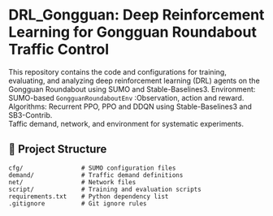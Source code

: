 # DRL_Gongguan: Deep Reinforcement Learning for Gongguan Roundabout Traffic Control

This repository contains the code and configurations for training, evaluating, and analyzing deep reinforcement learning (DRL) agents on the Gongguan Roundabout using SUMO and Stable-Baselines3.
Environment: SUMO-based `GongguanRoundaboutEnv` :Observation, action and reward.  
Algorithms: Recurrent PPO, PPO and DDQN using Stable-Baselines3 and SB3-Contrib.  
Taffic demand, network, and environment for systematic experiments. 

## 📂 Project Structure

```plaintext
cfg/                # SUMO configuration files
demand/             # Traffic demand definitions
net/                # Network files
script/             # Training and evaluation scripts
requirements.txt    # Python dependency list
.gitignore          # Git ignore rules
